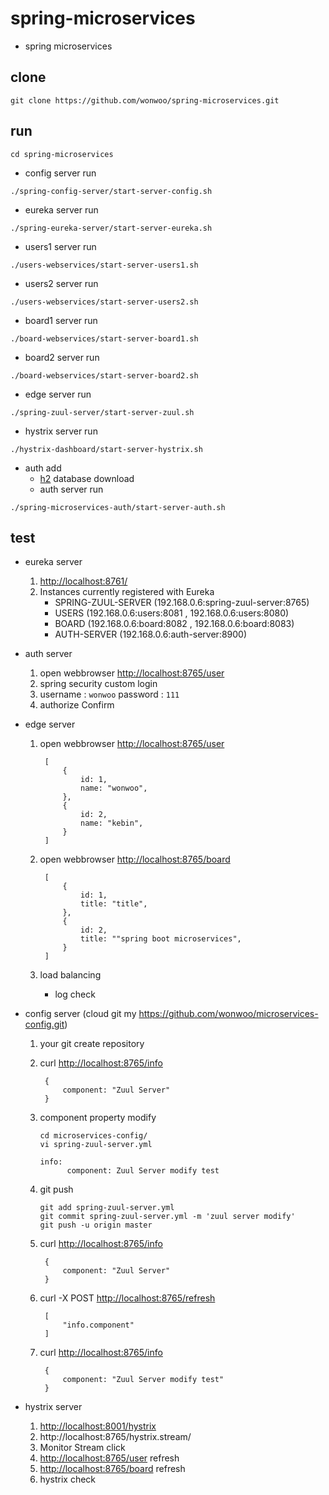 # spring-microservices

* spring microservices


## clone

```
git clone https://github.com/wonwoo/spring-microservices.git
```

## run 
```
cd spring-microservices
```

* config server run

```
./spring-config-server/start-server-config.sh
```

* eureka server run

```
./spring-eureka-server/start-server-eureka.sh
```


* users1 server run

```
./users-webservices/start-server-users1.sh
```

* users2 server run

```
./users-webservices/start-server-users2.sh
```

* board1 server run

```
./board-webservices/start-server-board1.sh
```

* board2 server run

```
./board-webservices/start-server-board2.sh
```

* edge server run

```
./spring-zuul-server/start-server-zuul.sh
```

* hystrix server run

```
./hystrix-dashboard/start-server-hystrix.sh
```

* auth add 
    - [h2](http://www.h2database.com/html/download.html) database download 
    - auth server run

```
./spring-microservices-auth/start-server-auth.sh
```

## test

* eureka server 
    1. [http://localhost:8761/](http://localhost:8761/)
    2. Instances currently registered with Eureka 
        - SPRING-ZUUL-SERVER (192.168.0.6:spring-zuul-server:8765)
        - USERS (192.168.0.6:users:8081 , 192.168.0.6:users:8080)
        - BOARD (192.168.0.6:board:8082 , 192.168.0.6:board:8083)
        - AUTH-SERVER (192.168.0.6:auth-server:8900)


* auth server
    1. open webbrowser [http://localhost:8765/user](http://localhost:8765/user)
    2. spring security custom login
    3. username : `wonwoo` password : `111`
    4. authorize Confirm 

* edge server
    1. open webbrowser [http://localhost:8765/user](http://localhost:8765/user)

            [
                {
                    id: 1,
                    name: "wonwoo",
                },
                {
                    id: 2,
                    name: "kebin",
                }
            ]
    2. open webbrowser [http://localhost:8765/board](http://localhost:8765/board)
    
            [
                {
                    id: 1,
                    title: "title",
                },
                {
                    id: 2,
                    title: ""spring boot microservices",
                }
            ]
        
    3. load balancing
        * log check
        
* config server (cloud git my https://github.com/wonwoo/microservices-config.git)
    1. your git create repository
    2. curl [http://localhost:8765/info](http://localhost:8765/info)
        
            {
                component: "Zuul Server"
            }
        
    3. component property modify

        ```
        cd microservices-config/
        vi spring-zuul-server.yml 
        ```
        
        ```
        info:
              component: Zuul Server modify test
        ```
        
    4. git push 
   
        ```
        git add spring-zuul-server.yml 
        git commit spring-zuul-server.yml -m 'zuul server modify'
        git push -u origin master
        ```
        
    5. curl [http://localhost:8765/info](http://localhost:8765/info)
    
            {
                component: "Zuul Server"
            }
        
    6. curl -X POST [http://localhost:8765/refresh](http://localhost:8765/refresh)
        
            [
                "info.component"
            ]
        
    7. curl [http://localhost:8765/info](http://localhost:8765/info)
        
            {
                component: "Zuul Server modify test"
            }


* hystrix server
    1. [http://localhost:8001/hystrix](http://localhost:8001/hystrix)
    2. http://localhost:8765/hystrix.stream/ 
    3. Monitor Stream click
    4. [http://localhost:8765/user](http://localhost:8765/user) refresh
    5. [http://localhost:8765/board](http://localhost:8765/board) refresh
    6. hystrix check 

